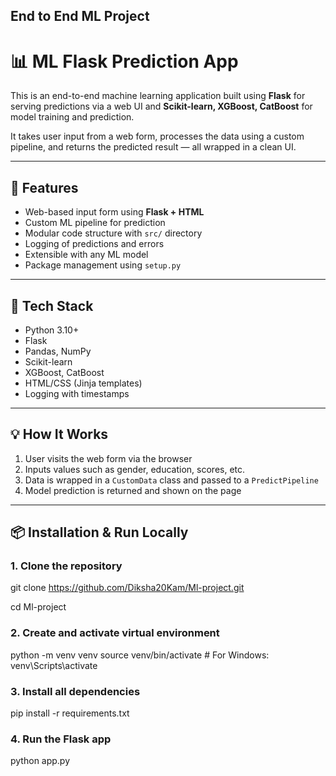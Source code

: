 ## End to End ML Project

# 📊 ML Flask Prediction App

This is an end-to-end machine learning application built using **Flask** for serving predictions via a web UI and **Scikit-learn, XGBoost, CatBoost** for model training and prediction.

It takes user input from a web form, processes the data using a custom pipeline, and returns the predicted result — all wrapped in a clean UI.

---

## 🚀 Features

- Web-based input form using **Flask + HTML**
- Custom ML pipeline for prediction
- Modular code structure with `src/` directory
- Logging of predictions and errors
- Extensible with any ML model
- Package management using `setup.py`

---

## 🧠 Tech Stack

- Python 3.10+
- Flask
- Pandas, NumPy
- Scikit-learn
- XGBoost, CatBoost
- HTML/CSS (Jinja templates)
- Logging with timestamps

---

## 💡 How It Works

1. User visits the web form via the browser
2. Inputs values such as gender, education, scores, etc.
3. Data is wrapped in a `CustomData` class and passed to a `PredictPipeline`
4. Model prediction is returned and shown on the page

---
## 📦 Installation & Run Locally

### 1. Clone the repository
git clone https://github.com/Diksha20Kam/Ml-project.git

cd Ml-project

### 2. Create and activate virtual environment
python -m venv venv
source venv/bin/activate   # For Windows: venv\Scripts\activate

### 3. Install all dependencies
pip install -r requirements.txt

### 4. Run the Flask app
python app.py